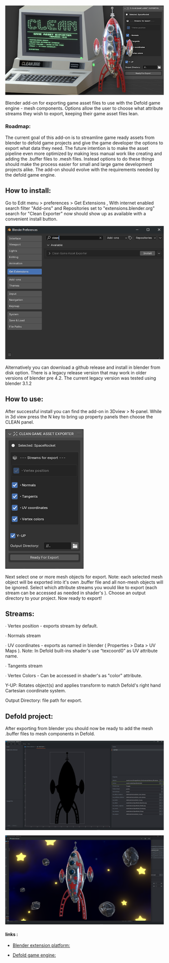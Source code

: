 ![](/docs/Clean_thumb.png)

Blender add-on for exporting game asset files to use with the Defold game engine - mesh components. Options allow the user to choose what attribute streams they wish to export, keeping their game asset files lean.

### Roadmap:
The current goal of this add-on is to streamline game ready assets from blender to defold game projects and give the game developer the options to export  what data they need. The future intention is to make the asset pipeline even more optimized by making less manual work like creating and adding the .buffer files to .mesh files. Instead options to do these things should make the process easier for small and large game development projects alike. The add-on should evolve with the requirements needed by the defold game engine.

## How to install:

Go to Edit menu > preferences > Get Extensions , With internet enabled search filter "Add-ons" and Repositories set to "extensions.blender.org" search for "Clean Exporter" now should show up as available with a convenient install button.

![](/docs/Addon_search.png)

Alternatively you can download a github release and install in blender from disk option. There is a legacy release version that may work in older versions of blender pre 4.2. The current legacy version was tested using blender 3.1.2

## How to use:

After successful install you can find the add-on in 3Dview > N-panel. While in 3d view press the N key to bring up property panels then choose the CLEAN panel. 

![](/docs/Clean_Panel.png)

Next select one or more mesh objects for export. Note: each selected mesh object will be exported into it's own .buffer file and all non-mesh objects will be ignored. Select which attribute streams you would like to export (each stream can be accessed as needed in shader's ).  Choose an output directory to your project. Now ready to export!

## Streams:

∙ Vertex position - exports stream by default.

∙ Normals stream

∙ UV coordinates - exports as named in blender ( Properties > Data > UV Maps ). Note: In Defold built-ins shader's use “texcoord0” as UV attribute name.

∙ Tangents stream

∙ Vertex Colors - Can be accessed in shader's as "color" attribute.

Y-UP: Rotates object(s) and applies transform to match Defold's right hand Cartesian coordinate system.

Output Directory: file path for export.

## Defold project: 

After exporting from blender you should now be ready to add the mesh .buffer files to mesh components in Defold.

![](/docs/Defold_Mesh_component.png)

![](/docs/Defold_build.png)

#### links :

- [Blender extension platform:](https://extensions.blender.org)

- [Defold game engine:](https://defold.com/)